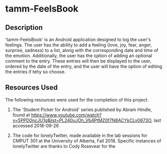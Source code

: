# tamm-FeelsBook

## Description

'tamm-FeelsBook' is an Android application designed to log the user's feelings. The user has the ability 
to add a feeling (love, joy, fear, anger, surprise, sadness) to a list, along with the corresponding date
and time of the emotion. Additionally, the user has the option of adding an optional comment to the entry.
These entries will then be displayed to the user, ordered by the date of the entry, and the user will have
the option of editing the entries if tehy so choose.

## Resources Used

The following resources were used for the completion of this project.

1. The 'Student Picker for Android' series published by Abram Hindle, found at https://www.youtube.com/watch?v=5PPD0ncJU1g&list=PL240uJOh_Vb4PtMZ0f7N8ACYkCLv0673O, last accessed 2018-09-26

2. The code for lonelyTwitter, made available in the lab sessions for CMPUT 301 at the University of Alberta, Fall 2018. Specific instances of lonelyTwitter are thanks to Cody Rosevear for the 